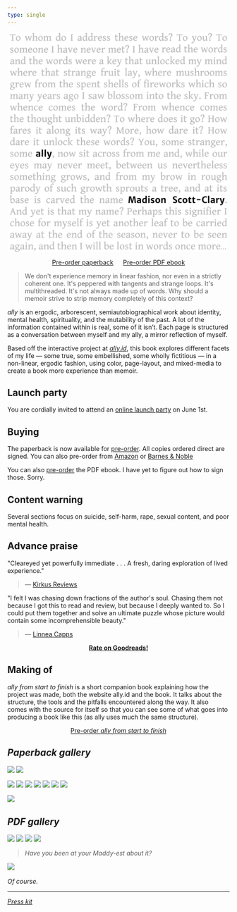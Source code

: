 ```yaml
---
type: single
---
```


<img src="/book/cover-front.png" style="margin: 0 auto; display: block; width: 500px; max-width: 100%;" />

<p style="text-align:center"><script src="https://gumroad.com/js/gumroad.js"></script>
<!-- <a class="gumroad-button" href="https://makyo-ink.square.site/product/ally-preorder-/5" target="\_blank">Pre-order paperback</a> -->
<a class="gumroad-button" href="https://gum.co/ally-paperback" target="\_blank">Pre-order paperback</a>
&emsp;
<script src="https://gumroad.com/js/gumroad.js"></script>
<a class="gumroad-button" href="https://gum.co/rvof" target="\_blank">Pre-order PDF ebook</a></p>

> We don't experience memory in linear fashion, nor even in a strictly coherent one. It's peppered with tangents and strange loops. It's multithreaded. It's not always made up of words. Why should a memoir strive to strip memory completely of this context?

<em class="ally-font">ally</em> is an ergodic, arborescent, semiautobiographical work about identity, mental health, spirituality, and the mutability of the past. A lot of the information contained within is real, some of it isn’t. Each page is structured as a conversation between myself and my ally, a mirror reflection of myself.

Based off the interactive project at [<em class="ally-font">ally.id</em>](https://ally.id), this book explores different facets of my life — some true, some embellished, some wholly fictitious — in a non-linear, ergodic fashion, using color, page-layout, and mixed-media to create a book more experience than memoir.

## Launch party

You are cordially invited to attend an [online launch party](launch) on June 1st.

## Buying

The paperback is now available for [pre-order](https://gum.co/ally-paperback). All copies ordered direct are signed. You can also pre-order from <a target="\_blank" href="https://www.amazon.com/gp/product/1948743159/">Amazon</a> or <a target="\_blank" href="https://www.barnesandnoble.com/w/ally-scott-clary-madison/1136517973?ean=9781948743150">Barnes &amp; Noble</a>

You can also [pre-order](https://gum.co/rvof) the PDF ebook. I have yet to figure out how to sign those. Sorry.

## Content warning

Several sections focus on suicide, self-harm, rape, sexual content, and poor mental health.

## Advance praise

"Cleareyed yet powerfully immediate . . . A fresh, daring exploration of lived experience."

> — [Kirkus Reviews](https://www.kirkusreviews.com/book-reviews/madison-scott-clary/allyC/)

"I felt I was chasing down fractions of the author's soul. Chasing them not because I got this to read and review, but because I deeply wanted to. So I could put them together and solve an ultimate puzzle whose picture would contain some incomprehensible beauty."

> — [Linnea Capps](https://www.goodreads.com/review/show/3236700737?book_show_action=true)

<div style="text-align: center">
<strong><a target="\_blank" href="https://www.goodreads.com/book/show/51687858-ally">Rate on Goodreads!</a></strong>
</div>

## Making of

<em class="ally-font">ally from start to finish</em> is a short companion book explaining how the project was made, both the website ally.id and the book. It talks about the structure, the tools and the pitfalls encountered along the way. It also comes with the source for itself so that you can see some of what goes into producing a book like this (as <span class="ally-font">ally</span> uses much the same structure).

<p style="text-align:center">
<a class="gumroad-button" href="https://gum.co/ally-making-of" target="\_blank">Pre-order <em>ally from start to finish</a></a>
</p>

## Paperback gallery

<!-- <a href="/book/physical/01-front.s.jpg" target="\_blank"><img src="/book/physical/thumbs/01-front.s.jpg" style="width: 200px; margin: 0.5rem;" /></a>
<a href="/book/physical/02-stack-front.s.jpg" target="\_blank"><img src="/book/physical/thumbs/02-stack-front.s.jpg" style="width: 200px; margin: 0.5rem;" /></a>
<a href="/book/physical/03-stack-angle.s.jpg" target="\_blank"><img src="/book/physical/thumbs/03-stack-angle.s.jpg" style="width: 200px; margin: 0.5rem;" /></a>
<a href="/book/physical/04-two-parts.s.jpg" target="\_blank"><img src="/book/physical/thumbs/04-two-parts.s.jpg" style="width: 200px; margin: 0.5rem;" /></a>
<a href="/book/physical/05-master-sigil.s.jpg" target="\_blank"><img src="/book/physical/thumbs/05-master-sigil.s.jpg" style="width: 200px; margin: 0.5rem;" /></a>
<a href="/book/physical/06-speak-to-me.s.jpg" target="\_blank"><img src="/book/physical/thumbs/06-speak-to-me.s.jpg" style="width: 200px; margin: 0.5rem;" /></a>
<a href="/book/physical/07-music-hand.s.jpg" target="\_blank"><img src="/book/physical/thumbs/07-music-hand.s.jpg" style="width: 200px; margin: 0.5rem;" /></a>
<a href="/book/physical/08-music-angle.s.jpg" target="\_blank"><img src="/book/physical/thumbs/08-music-angle.s.jpg" style="width: 200px; margin: 0.5rem;" /></a>
<a href="/book/physical/09-back-stack-floor.s.jpg" target="\_blank"><img src="/book/physical/thumbs/09-back-stack-floor.s.jpg" style="width: 200px; margin: 0.5rem;" /></a>
<a href="/book/physical/10-back-stack-table.s.jpg" target="\_blank"><img src="/book/physical/thumbs/10-back-stack-table.s.jpg" style="width: 200px; margin: 0.5rem;" /></a>
<a href="/book/physical/11-shelf-steep.s.jpg" target="\_blank"><img src="/book/physical/thumbs/11-shelf-steep.s.jpg" style="width: 200px; margin: 0.5rem;" /></a>
<a href="/book/physical/12-shelf-shallow.s.jpg" target="\_blank"><img src="/book/physical/thumbs/12-shelf-shallow.s.jpg" style="width: 200px; margin: 0.5rem;" /></a> -->

<a href="/book/physical/01-front.s.jpg" target="\_blank"><img src="/book/physical/01-front.s.jpg" /></a>
<a href="/book/physical/02-stack-front.s.jpg" target="\_blank"><img src="/book/physical/02-stack-front.s.jpg" /></a>
<!-- <a href="/book/physical/03-stack-angle.s.jpg" target="\_blank"><img src="/book/physical/03-stack-angle.s.jpg" /></a> -->
<a href="/book/physical/04-two-parts.s.jpg" target="\_blank"><img src="/book/physical/04-two-parts.s.jpg" /></a>
<a href="/book/physical/05-master-sigil.s.jpg" target="\_blank"><img src="/book/physical/05-master-sigil.s.jpg" /></a>
<a href="/book/physical/06-speak-to-me.s.jpg" target="\_blank"><img src="/book/physical/06-speak-to-me.s.jpg" /></a>
<a href="/book/physical/07-music-hand.s.jpg" target="\_blank"><img src="/book/physical/07-music-hand.s.jpg" /></a>
<a href="/book/physical/08-music-angle.s.jpg" target="\_blank"><img src="/book/physical/08-music-angle.s.jpg" /></a>
<a href="/book/physical/09-back-stack-floor.s.jpg" target="\_blank"><img src="/book/physical/09-back-stack-floor.s.jpg" /></a>
<a href="/book/physical/10-back-stack-table.s.jpg" target="\_blank"><img src="/book/physical/10-back-stack-table.s.jpg" /></a>
<!-- <a href="/book/physical/11-shelf-steep.s.jpg" target="\_blank"><img src="/book/physical/11-shelf-steep.s.jpg" /></a> -->
<a href="/book/physical/12-shelf-shallow.s.jpg" target="\_blank"><img src="/book/physical/12-shelf-shallow.s.jpg" /></a>

## PDF gallery

<a href="/book/book1.png" target="\_blank"><img src="/book/book1.png" /></a>
<a href="/book/book2.png" target="\_blank"><img src="/book/book2.png" /></a>
<a href="/book/book3.png" target="\_blank"><img src="/book/book3.png" /></a>
<a href="/book/book2.png" target="\_blank"><img src="/book/book4.png" /></a>

> Have you been at your Maddy-est about it?

![](/book/book5.png)

Of course.

-----

[Press kit](/book/press)
